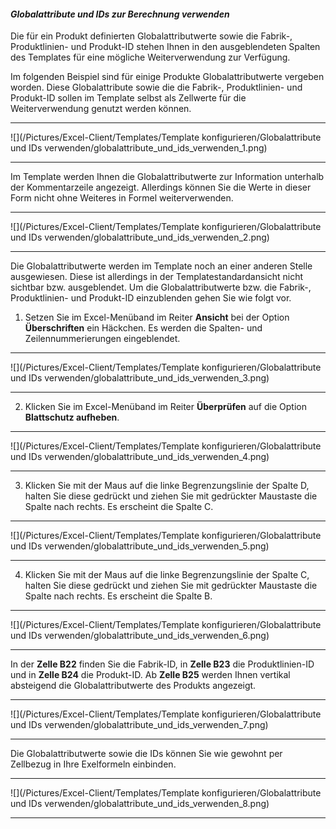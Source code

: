 #### *Globalattribute und IDs zur Berechnung verwenden*

Die für ein Produkt definierten Globalattributwerte sowie die Fabrik-, Produktlinien- und Produkt-ID stehen Ihnen in den ausgeblendeten Spalten des Templates für eine mögliche Weiterverwendung zur Verfügung. 

Im folgenden Beispiel sind für einige Produkte Globalattributwerte vergeben worden. Diese Globalattribute sowie die die Fabrik-, Produktlinien- und Produkt-ID sollen im Template selbst als Zellwerte für die Weiterverwendung genutzt werden können.

---
![](/Pictures/Excel-Client/Templates/Template konfigurieren/Globalattribute und IDs verwenden/globalattribute_und_ids_verwenden_1.png)

---

Im Template werden Ihnen die Globalattributwerte zur Information unterhalb der Kommentarzeile angezeigt. Allerdings können Sie die Werte in dieser Form nicht ohne Weiteres in Formel weiterverwenden.

---
![](/Pictures/Excel-Client/Templates/Template konfigurieren/Globalattribute und IDs verwenden/globalattribute_und_ids_verwenden_2.png)

---

Die Globalattributwerte werden im Template noch an einer anderen Stelle ausgewiesen. Diese ist allerdings in der Templatestandardansicht nicht sichtbar bzw. ausgeblendet. Um die Globalattributwerte bzw. die Fabrik-, Produktlinien- und Produkt-ID einzublenden gehen Sie wie folgt vor.

1) Setzen Sie im Excel-Menüband im Reiter **Ansicht** bei der Option **Überschriften** ein Häckchen. Es werden die Spalten- und Zeilennummerierungen eingeblendet.

---
![](/Pictures/Excel-Client/Templates/Template konfigurieren/Globalattribute und IDs verwenden/globalattribute_und_ids_verwenden_3.png)

---

2) Klicken Sie im Excel-Menüband im Reiter **Überprüfen** auf die Option **Blattschutz aufheben**.

---
![](/Pictures/Excel-Client/Templates/Template konfigurieren/Globalattribute und IDs verwenden/globalattribute_und_ids_verwenden_4.png)

---

3) Klicken Sie mit der Maus auf die linke Begrenzungslinie der Spalte D, halten Sie diese gedrückt und ziehen Sie mit gedrückter Maustaste die Spalte nach rechts. Es erscheint die Spalte C.

---
![](/Pictures/Excel-Client/Templates/Template konfigurieren/Globalattribute und IDs verwenden/globalattribute_und_ids_verwenden_5.png)

---

4) Klicken Sie mit der Maus auf die linke Begrenzungslinie der Spalte C, halten Sie diese gedrückt und ziehen Sie mit gedrückter Maustaste die Spalte nach rechts. Es erscheint die Spalte B.

---
![](/Pictures/Excel-Client/Templates/Template konfigurieren/Globalattribute und IDs verwenden/globalattribute_und_ids_verwenden_6.png)

---

In der **Zelle B22** finden Sie die Fabrik-ID, in **Zelle B23** die Produktlinien-ID und in **Zelle B24** die Produkt-ID. Ab **Zelle B25** werden Ihnen vertikal absteigend die Globalattributwerte des Produkts angezeigt.

---
![](/Pictures/Excel-Client/Templates/Template konfigurieren/Globalattribute und IDs verwenden/globalattribute_und_ids_verwenden_7.png)

---

Die Globalattributwerte sowie die IDs können Sie wie gewohnt per Zellbezug in Ihre Exelformeln einbinden.

---
![](/Pictures/Excel-Client/Templates/Template konfigurieren/Globalattribute und IDs verwenden/globalattribute_und_ids_verwenden_8.png)

---